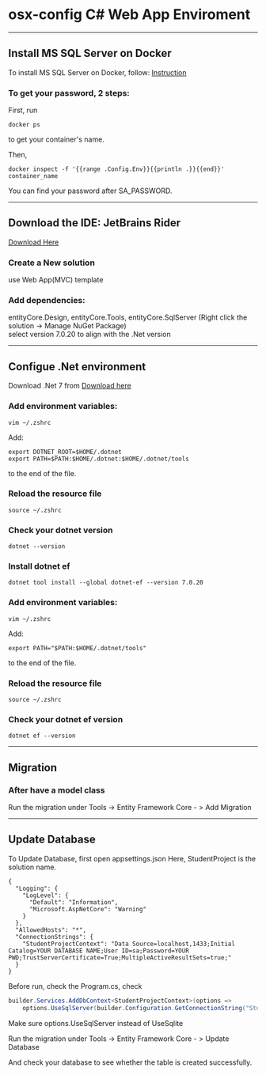 # osx-config C# Web App Enviroment

---

## Install MS SQL Server on Docker
To install MS SQL Server on Docker, follow: [Instruction](https://builtin.com/software-engineering-perspectives/sql-server-management-studio-mac)

### To get your password, 2 steps:
First, run      
```
docker ps
```
to get your container's name.

Then,     
```
docker inspect -f '{{range .Config.Env}}{{println .}}{{end}}' container_name
```
You can find your password after SA_PASSWORD.

---
## Download the IDE: JetBrains Rider 
[Download Here](https://www.jetbrains.com/rider/download/#section=mac)

### Create a New solution
use Web App(MVC) template

### Add dependencies:   
entityCore.Design, entityCore.Tools, entityCore.SqlServer     (Right click the solution -> Manage NuGet Package)  
select version 7.0.20 to align with the .Net version

---

## Configue .Net environment
Download .Net 7 from [Download here](https://download.visualstudio.microsoft.com/download/pr/ff89348c-045e-4fdc-bd6c-31b6d3940420/7f6cb1235b86ee021a6186fbd8542a1e/dotnet-sdk-7.0.410-osx-arm64.pkg)

### Add environment variables: 
```
vim ~/.zshrc
```
Add:

```
export DOTNET_ROOT=$HOME/.dotnet
export PATH=$PATH:$HOME/.dotnet:$HOME/.dotnet/tools
```
to the end of the file.

### Reload the resource file
```
source ~/.zshrc
```

### Check your dotnet version
```
dotnet --version
```

### Install dotnet ef
```
dotnet tool install --global dotnet-ef --version 7.0.20
```

### Add environment variables:  
```
vim ~/.zshrc
```
Add:
```
export PATH="$PATH:$HOME/.dotnet/tools"
```
to the end of the file.   
### Reload the resource file
```
source ~/.zshrc
```
### Check your dotnet ef version
```
dotnet ef --version
```

---

## Migration
### After have a model class
Run the migration under Tools -> Entity Framework Core - > Add Migration

---

## Update Database
To Update Database, first open appsettings.json
Here, StudentProject is the solution name.
```
{
  "Logging": {
    "LogLevel": {
      "Default": "Information",
      "Microsoft.AspNetCore": "Warning"
    }
  },
  "AllowedHosts": "*",
  "ConnectionStrings": {
    "StudentProjectContext": "Data Source=localhost,1433;Initial Catalog=YOUR DATABASE NAME;User ID=sa;Password=YOUR PWD;TrustServerCertificate=True;MultipleActiveResultSets=true;"
  }
}
```

Before run, check the Program.cs, check 
```c#
builder.Services.AddDbContext<StudentProjectContext>(options =>
    options.UseSqlServer(builder.Configuration.GetConnectionString("StudentProjectContext") ?? throw new InvalidOperationException("Connection string 'StudentProjectContext' not found.")));
```
Make sure options.UseSqlServer instead of UseSqlite

Run the migration under Tools -> Entity Framework Core - > Update Database   

And check your database to see whether the table is created successfully.


